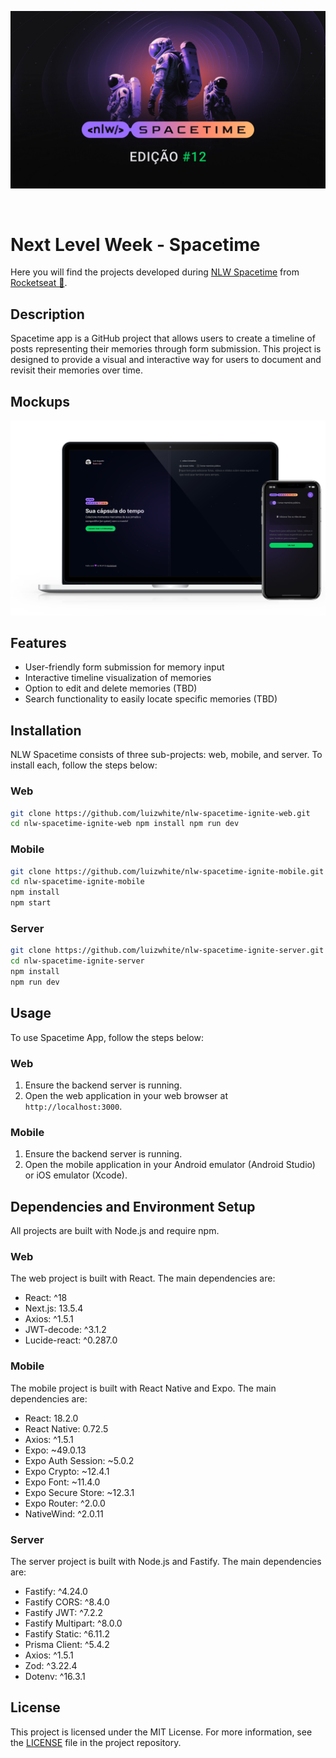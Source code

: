 <p align="center">
    <img alt="NLW Spacetime" title="NLW Spacetime" src=".github/nlw-spacetime.png" />
</p>
<br>

# Next Level Week - Spacetime

Here you will find the projects developed during [NLW Spacetime](https://github.com/luizwhite/nlw-spacetime-ignite) from [Rocketseat 🚀](https://rocketseat.com.br).

## Description
Spacetime app is a GitHub project that allows users to create a timeline of posts representing their memories through form submission. This project is designed to provide a visual and interactive way for users to document and revisit their memories over time. 

## Mockups
<p align="center">
    <img alt="Mockup of NLW Spacetime" src=".github/nlw-spacetime-mockup-multiple.png" />
</p>

## Features
- User-friendly form submission for memory input
- Interactive timeline visualization of memories
- Option to edit and delete memories (TBD)
- Search functionality to easily locate specific memories (TBD)

## Installation
NLW Spacetime consists of three sub-projects: web, mobile, and server. To install each, follow the steps below:

### Web

```bash
git clone https://github.com/luizwhite/nlw-spacetime-ignite-web.git
cd nlw-spacetime-ignite-web npm install npm run dev
```

### Mobile
```bash
git clone https://github.com/luizwhite/nlw-spacetime-ignite-mobile.git
cd nlw-spacetime-ignite-mobile
npm install
npm start
```

### Server
```bash
git clone https://github.com/luizwhite/nlw-spacetime-ignite-server.git
cd nlw-spacetime-ignite-server
npm install
npm run dev
```

## Usage
To use Spacetime App, follow the steps below:

### Web
1. Ensure the backend server is running.
2. Open the web application in your web browser at `http://localhost:3000`.

### Mobile
1. Ensure the backend server is running.
2. Open the mobile application in your Android emulator (Android Studio) or iOS emulator (Xcode).

## Dependencies and Environment Setup
All projects are built with Node.js and require npm. 

### Web
The web project is built with React. The main dependencies are:

- React: ^18
- Next.js: 13.5.4
- Axios: ^1.5.1
- JWT-decode: ^3.1.2
- Lucide-react: ^0.287.0

### Mobile
The mobile project is built with React Native and Expo. The main dependencies are:

- React: 18.2.0
- React Native: 0.72.5
- Axios: ^1.5.1
- Expo: ~49.0.13
- Expo Auth Session: ~5.0.2
- Expo Crypto: ~12.4.1
- Expo Font: ~11.4.0
- Expo Secure Store: ~12.3.1
- Expo Router: ^2.0.0
- NativeWind: ^2.0.11

### Server
The server project is built with Node.js and Fastify. The main dependencies are:

- Fastify: ^4.24.0
- Fastify CORS: ^8.4.0
- Fastify JWT: ^7.2.2
- Fastify Multipart: ^8.0.0
- Fastify Static: ^6.11.2
- Prisma Client: ^5.4.2
- Axios: ^1.5.1
- Zod: ^3.22.4
- Dotenv: ^16.3.1

## License
This project is licensed under the MIT License. For more information, see the [LICENSE](LICENSE) file in the project repository.